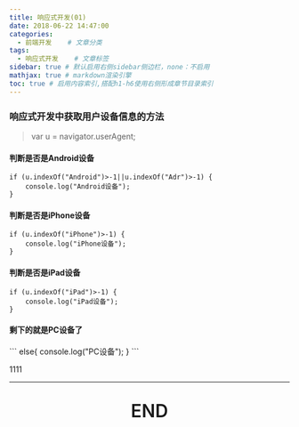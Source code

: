 ```yaml
---
title: 响应式开发(01)
date: 2018-06-22 14:47:00
categories:
  - 前端开发	# 文章分类
tags:
  - 响应式开发	 # 文章标签
sidebar: true # 默认启用右侧sidebar侧边栏，none：不启用
mathjax: true # markdown渲染引擎
toc: true # 启用内容索引,搭配h1-h6使用右侧形成章节目录索引
---
```

<h3 id="响应式开发中获取用户设备信息的方法" class="h3_1">
	响应式开发中获取用户设备信息的方法
</h3>

 > var u = navigator.userAgent;

<h4 id="判断是否是Android设备" class="h4">
	判断是否是Android设备
</h4>

```
if (u.indexOf("Android")>-1||u.indexOf("Adr")>-1) {
	console.log("Android设备");
}
```

<h4 id="判断是否是iPhone设备" class="h4">
	判断是否是iPhone设备
</h4>

```
if (u.indexOf("iPhone")>-1) {
	console.log("iPhone设备");
}
```

<h4 id="判断是否是iPad设备" class="h4">
	判断是否是iPad设备
</h4>

```
if (u.indexOf("iPad")>-1) {
	console.log("iPad设备");
}
```


<h4 id="剩下的就是PC设备了" class="h4">
	剩下的就是PC设备了
</h4>
```
else{
	console.log("PC设备");
}
```

<p>
	1111
</p>



------------------

<p style="font-size: 2rem;font-weight:600;text-align:center;">
	END
</p>